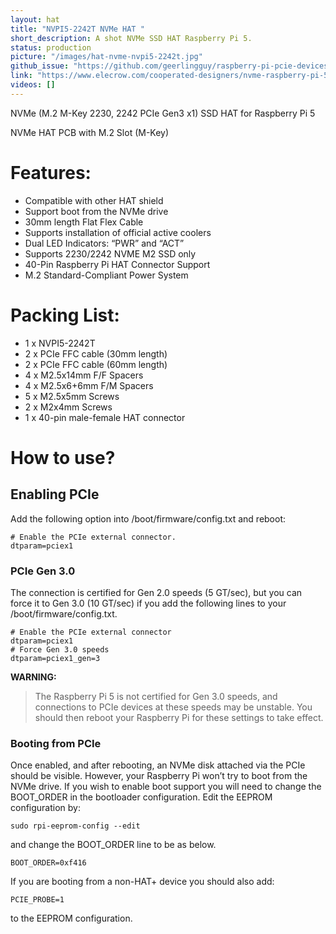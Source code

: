 ```yaml
---
layout: hat
title: "NVPI5-2242T NVMe HAT "
short_description: A shot NVMe SSD HAT Raspberry Pi 5.
status: production
picture: "/images/hat-nvme-nvpi5-2242t.jpg"
github_issue: "https://github.com/geerlingguy/raspberry-pi-pcie-devices/issues/588"
link: "https://www.elecrow.com/cooperated-designers/nvme-raspberry-pi-5-nvpi5-2242t-hat-2230-2242-gen-3-for-raspbe.html"
videos: []
---
```

NVMe (M.2 M-Key 2230, 2242 PCIe Gen3 x1) SSD HAT for Raspberry Pi 5

NVMe HAT PCB with M.2 Slot (M-Key)

# Features:

- Compatible with other HAT shield
- Support boot from the NVMe drive
- 30mm length Flat Flex Cable
- Supports installation of official active coolers
- Dual LED Indicators: “PWR” and “ACT”
- Supports 2230/2242 NVME M2 SSD only
- 40-Pin Raspberry Pi HAT Connector Support
- M.2 Standard-Compliant Power System

# Packing List:
- 1 x NVPI5-2242T
- 2 x PCIe FFC cable (30mm length)
- 2 x PCIe FFC cable (60mm length)
- 4 x M2.5x14mm F/F Spacers
- 4 x M2.5x6+6mm F/M Spacers
- 5 x M2.5x5mm Screws
- 2 x M2x4mm Screws
- 1 x 40-pin male-female HAT connector

# How to use?
## Enabling PCIe
Add the following option into /boot/firmware/config.txt and reboot:

```
# Enable the PCIe external connector.
dtparam=pciex1
```
### PCIe Gen 3.0
The connection is certified for Gen 2.0 speeds (5 GT/sec), but you can force it to Gen 3.0 (10 GT/sec) if you add the following lines to your /boot/firmware/config.txt.

```
# Enable the PCIe external connector
dtparam=pciex1
# Force Gen 3.0 speeds
dtparam=pciex1_gen=3
```
**WARNING:**
>  The Raspberry Pi 5 is not certified for Gen 3.0 speeds, and connections to PCIe devices at these speeds may be unstable.
> You should then reboot your Raspberry Pi for these settings to take effect.

### Booting from PCIe
Once enabled, and after rebooting, an NVMe disk attached via the PCIe should be visible. However, your Raspberry Pi won’t try to boot from the NVMe drive. If you wish to enable boot support you will need to change the BOOT_ORDER in the bootloader configuration. Edit the EEPROM configuration by:

`sudo rpi-eeprom-config --edit`

and change the BOOT_ORDER line to be as below.

`BOOT_ORDER=0xf416`

If you are booting from a non-HAT+ device you should also add:

`PCIE_PROBE=1`

to the EEPROM configuration.